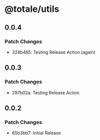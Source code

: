 # @totale/utils

## 0.0.4

### Patch Changes

- 324b485: Testing Release Action (again)

## 0.0.3

### Patch Changes

- 297b02a: Testing Release Action

## 0.0.2

### Patch Changes

- 65b3bb7: Initial Release
